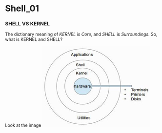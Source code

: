 # Shell_01

### SHELL VS KERNEL

The dictionary meaning of _KERNEL_ is _Core_, and _SHELL_ is _Surroundings_. So, what is KERNEL and SHELL? 

Look at the image ![Shell&Kernel](14-17_Shell/Shell&Kernel.jpeg)